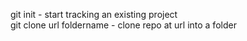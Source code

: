 git init - start tracking an existing project  
git clone url foldername - clone repo at url into a folder
